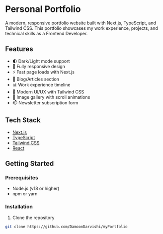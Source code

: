 # Personal Portfolio

A modern, responsive portfolio website built with Next.js, TypeScript, and Tailwind CSS. This portfolio showcases my work experience, projects, and technical skills as a Frontend Developer.

## Features

- 🌓 Dark/Light mode support
- 📱 Fully responsive design
- ⚡ Fast page loads with Next.js
- 📝 Blog/Articles section
- 📊 Work experience timeline
- 🎨 Modern UI/UX with Tailwind CSS
- 📸 Image gallery with scroll animations
- 📫 Newsletter subscription form

## Tech Stack

- [Next.js](https://nextjs.org/)
- [TypeScript](https://www.typescriptlang.org/)
- [Tailwind CSS](https://tailwindcss.com/)
- [React](https://reactjs.org/)

## Getting Started

### Prerequisites

- Node.js (v18 or higher)
- npm or yarn

### Installation

1. Clone the repository

```bash
git clone https://github.com/DamoonDarvishi/myPortfolio
```
